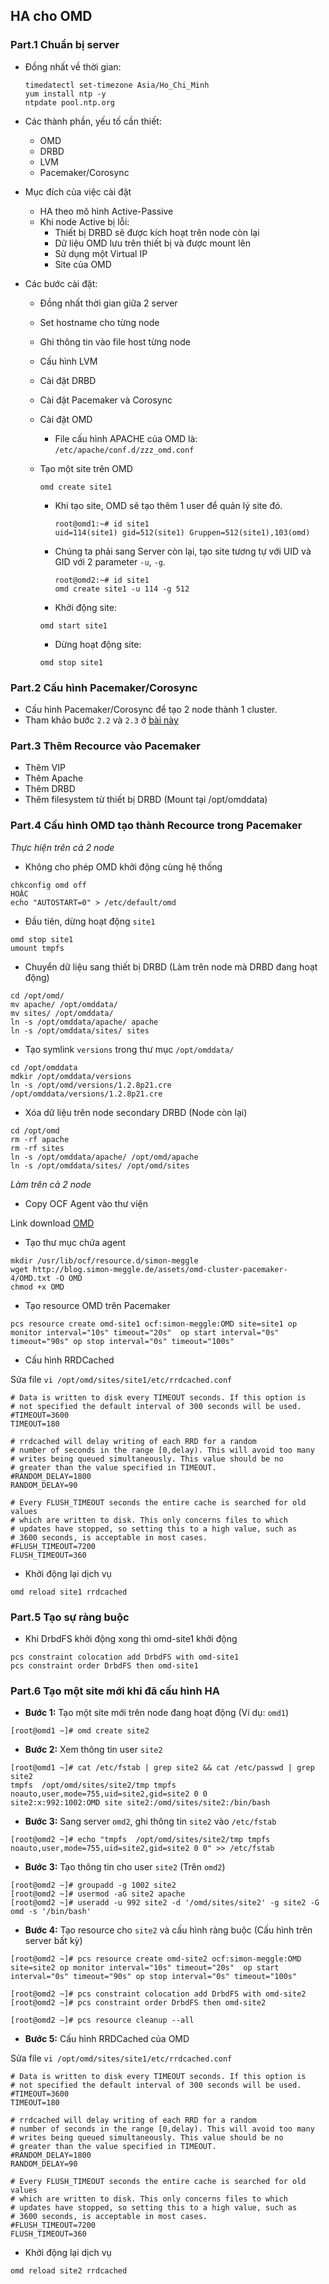## HA cho OMD

### Part.1  Chuẩn bị server

- Đồng nhất về thời gian:
	
	```
	timedatectl set-timezone Asia/Ho_Chi_Minh
	yum install ntp -y
	ntpdate pool.ntp.org
	```
	
- Các thành phần, yếu tố cần thiết:
	- OMD
	- DRBD
	- LVM
	- Pacemaker/Corosync
- Mục đích của việc cài đặt
	- HA theo mô hình Active-Passive
	- Khi node Active bị lỗi:
		- Thiết bị DRBD sẽ được kích hoạt trên node còn lại
		- Dữ liệu OMD lưu trên thiết bị và được mount lên 
		- Sử dụng một Virtual IP
		- Site của OMD
- Các bước cài đặt:
	- Đồng nhất thời gian giữa 2 server
	- Set hostname cho từng node
	- Ghi thông tin vào file host từng node
	- Cấu hình LVM
	- Cài đặt DRBD
	- Cài đặt Pacemaker và Corosync
	- Cài đặt OMD
		- File cấu hình APACHE của OMD là:  `/etc/apache/conf.d/zzz_omd.conf`
	- Tạo một site trên OMD
		
		```
		omd create site1
		```
		
		- Khi tạo site, OMD sẽ tạo thêm 1 user để quản lý site đó. 
			
			```
			root@omd1:~# id site1
			uid=114(site1) gid=512(site1) Gruppen=512(site1),103(omd)
			```
		- Chúng ta phải sang Server còn lại, tạo site tương tự với UID và GID với 2 parameter `-u`, `-g`.
			```
			root@omd2:~# id site1
			omd create site1 -u 114 -g 512
			```
		- Khởi động site:
		
		```
		omd start site1
		```
		
		- Dừng hoạt động site:
		
		```
		omd stop site1
		```
	
### Part.2 Cấu hình Pacemaker/Corosync

- Cấu hình Pacemaker/Corosync để tạo 2 node thành 1 cluster.
- Tham khảo bước `2.2` và `2.3` ở [bài này](https://github.com/hoangdh/ghichep-HA/blob/master/Pacemaker_Corosync/2.Huong-dan-Pacemaker-Corosync-cho-Web-DRBD-CentOS.md#22-cài-đặt-pacemaker-và-corosync-)

### Part.3 Thêm Recource vào Pacemaker

- Thêm VIP
- Thêm Apache
- Thêm DRBD
- Thêm filesystem từ thiết bị DRBD (Mount tại /opt/omddata)

### Part.4 Cấu hình OMD tạo thành Recource trong Pacemaker

*Thực hiện trên cả 2 node*

- Không cho phép OMD khởi động cùng hệ thống 

```
chkconfig omd off
HOẶC
echo "AUTOSTART=0" > /etc/default/omd
```
- Đầu tiên, dừng hoạt động `site1`

```
omd stop site1
umount tmpfs
```

- Chuyển dữ liệu sang thiết bị DRBD (Làm trên node mà DRBD đang hoạt động)

```
cd /opt/omd/
mv apache/ /opt/omddata/
mv sites/ /opt/omddata/
ln -s /opt/omddata/apache/ apache
ln -s /opt/omddata/sites/ sites
```

- Tạo symlink `versions` trong thư mục `/opt/omddata/`

```
cd /opt/omddata
mdkir /opt/omddata/versions
ln -s /opt/omd/versions/1.2.8p21.cre /opt/omddata/versions/1.2.8p21.cre
```

- Xóa dữ liệu trên node secondary DRBD (Node còn lại)

```
cd /opt/omd
rm -rf apache
rm -rf sites
ln -s /opt/omddata/apache/ /opt/omd/apache 
ln -s /opt/omddata/sites/ /opt/omd/sites
```

*Làm trên cả 2 node*

- Copy OCF Agent vào thư viện

Link download [OMD](http://blog.simon-meggle.de/assets/omd-cluster-pacemaker-4/OMD.txt#)

- Tạo thư mục chứa agent

```
mkdir /usr/lib/ocf/resource.d/simon-meggle
wget http://blog.simon-meggle.de/assets/omd-cluster-pacemaker-4/OMD.txt -O OMD
chmod +x OMD
```

- Tạo resource OMD trên Pacemaker

```
pcs resource create omd-site1 ocf:simon-meggle:OMD site=site1 op monitor interval="10s" timeout="20s"  op start interval="0s" timeout="90s" op stop interval="0s" timeout="100s"
```

- Cấu hình RRDCached

Sửa file `vi /opt/omd/sites/site1/etc/rrdcached.conf`

```
# Data is written to disk every TIMEOUT seconds. If this option is
# not specified the default interval of 300 seconds will be used.
#TIMEOUT=3600
TIMEOUT=180

# rrdcached will delay writing of each RRD for a random
# number of seconds in the range [0,delay). This will avoid too many
# writes being queued simultaneously. This value should be no
# greater than the value specified in TIMEOUT.
#RANDOM_DELAY=1800
RANDOM_DELAY=90

# Every FLUSH_TIMEOUT seconds the entire cache is searched for old
values
# which are written to disk. This only concerns files to which
# updates have stopped, so setting this to a high value, such as
# 3600 seconds, is acceptable in most cases.
#FLUSH_TIMEOUT=7200
FLUSH_TIMEOUT=360
```

- Khởi động lại dịch vụ

```
omd reload site1 rrdcached 
```
	
### Part.5 Tạo sự ràng buộc

- Khi DrbdFS khởi động xong thì omd-site1 khởi động

```
pcs constraint colocation add DrbdFS with omd-site1
pcs constraint order DrbdFS then omd-site1
```

### Part.6 Tạo một site mới khi đã cấu hình HA

- **Bước 1:** Tạo một site mới trên node đang hoạt động (Ví dụ: `omd1`)

```
[root@omd1 ~]# omd create site2
```

- **Bước 2:** Xem thông tin user `site2`

```
[root@omd1 ~]# cat /etc/fstab | grep site2 && cat /etc/passwd | grep site2
tmpfs  /opt/omd/sites/site2/tmp tmpfs noauto,user,mode=755,uid=site2,gid=site2 0 0
site2:x:992:1002:OMD site site2:/omd/sites/site2:/bin/bash
```

- **Bước 3:** Sang server `omd2`, ghi thông tin `site2` vào `/etc/fstab`

```
[root@omd2 ~]# echo "tmpfs  /opt/omd/sites/site2/tmp tmpfs noauto,user,mode=755,uid=site2,gid=site2 0 0" >> /etc/fstab
```

- **Bước 3:** Tạo thông tin cho user `site2` (Trên `omd2`)

```
[root@omd2 ~]# groupadd -g 1002 site2
[root@omd2 ~]# usermod -aG site2 apache
[root@omd2 ~]# useradd -u 992 site2 -d '/omd/sites/site2' -g site2 -G omd -s '/bin/bash'
```

- **Bước 4:** Tạo resource cho `site2` và cấu hình ràng buộc (Cấu hình trên server bất kỳ)

```
[root@omd2 ~]# pcs resource create omd-site2 ocf:simon-meggle:OMD site=site2 op monitor interval="10s" timeout="20s"  op start interval="0s" timeout="90s" op stop interval="0s" timeout="100s"

[root@omd2 ~]# pcs constraint colocation add DrbdFS with omd-site2
[root@omd2 ~]# pcs constraint order DrbdFS then omd-site2

[root@omd2 ~]# pcs resource cleanup --all
```

- **Bước 5:** Cấu hình RRDCached của OMD

Sửa file `vi /opt/omd/sites/site1/etc/rrdcached.conf`

```
# Data is written to disk every TIMEOUT seconds. If this option is
# not specified the default interval of 300 seconds will be used.
#TIMEOUT=3600
TIMEOUT=180

# rrdcached will delay writing of each RRD for a random
# number of seconds in the range [0,delay). This will avoid too many
# writes being queued simultaneously. This value should be no
# greater than the value specified in TIMEOUT.
#RANDOM_DELAY=1800
RANDOM_DELAY=90

# Every FLUSH_TIMEOUT seconds the entire cache is searched for old
values
# which are written to disk. This only concerns files to which
# updates have stopped, so setting this to a high value, such as
# 3600 seconds, is acceptable in most cases.
#FLUSH_TIMEOUT=7200
FLUSH_TIMEOUT=360
```

- Khởi động lại dịch vụ

```
omd reload site2 rrdcached 
```